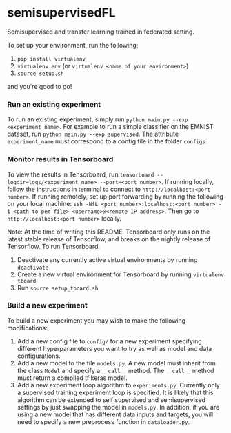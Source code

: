 # semisupervisedFL
Semisupervised and transfer learning trained in federated setting.

To set up your environment, run the following:
1. `pip install virtualenv`
2. `virtualenv env` (or `virtualenv <name of your environment>`)
3. `source setup.sh` 

and you're good to go!

### Run an existing experiment
To run an existing experiment, simply run `python main.py --exp <experiment_name>`. For example to run a simple classifier on the EMNIST dataset, run `python main.py --exp supervised`. The attribute `experiment_name` must correspond to a config file in the folder `configs`. 

### Monitor results in Tensorboard
To view the results in Tensorboard, run `tensorboard --logdir=logs/<experiment_name> --port=<port number>`. If running locally, follow the instructions in terminal to connect to `http://localhost:<port number>`. If running remotely, set up port forwarding by running the following on your local machine: `ssh -NfL <port number>:localhost:<port number> -i <path to pem file> <username>@<remote IP address>`. Then go to `http://localhost:<port number>` locally.

Note: At the time of writing this README, Tensorboard only runs on the latest stable release of Tensorflow, and breaks on the nightly release of Tensorflow. To run Tensorboard:
1. Deactivate any currently active virtual environments by running `deactivate`
2. Create a new virtual environment for Tensorboard by running `virtualenv tboard`
3. Run `source setup_tboard.sh`

### Build a new experiment
To build a new experiment you may wish to make the following modifications:
1. Add a new config file to `config/` for a new experiment specifying different hyperparameters you want to try as well as model and data configurations.
2. Add a new model to the file `models.py`. A new model must inherit from the class `Model` and specify a `__call__` method. The `__call__` method must return a compiled tf keras model.
3. Add a new experiment loop algorithm to `experiments.py`. Currently only a supervised training experiment loop is specified. It is likely that this algorithm can be extended to self supervised and semisupervised settings by just swapping the model in `models.py`. In addition, if you are using a new model that has different data inputs and targets, you will need to specify a new preprocess function in `dataloader.py`. 
